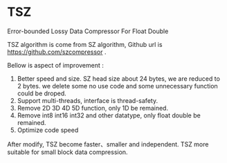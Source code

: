 # TSZ
Error-bounded Lossy Data Compressor For Float Double 

TSZ algorithm is come from SZ algorithm, Github url is  https://github.com/szcompressor .

Bellow is aspect of improvement :
  1) Better speed and size.
     SZ head size about 24 bytes, we are reduced to 2 bytes.
     we delete some no use code and some unnecessary function could be droped.
  2) Support multi-threads, interface is thread-safety.
  3) Remove 2D 3D 4D 5D function, only 1D be remained.
  4) Remove int8 int16 int32 and other datatype, only float double be remained.
  5) Optimize code speed
  
After modify, TSZ become faster、smaller and independent.  TSZ more suitable for small block data compression.

